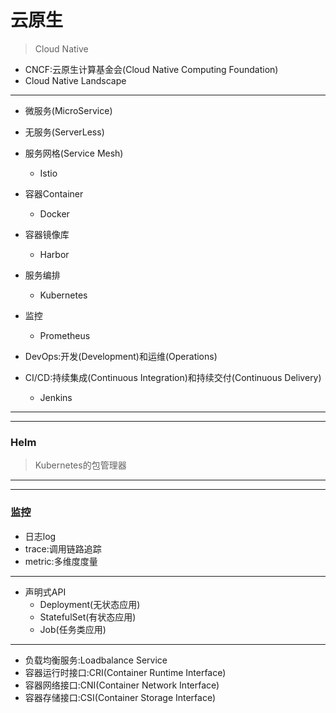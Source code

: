 # 云原生
> Cloud Native
- CNCF:云原生计算基金会(Cloud Native Computing Foundation)
- Cloud Native Landscape
---

- 微服务(MicroService)
- 无服务(ServerLess)
- 服务网格(Service Mesh)
    - Istio

- 容器Container
    - Docker
- 容器镜像库
    - Harbor
- 服务编排
    - Kubernetes
- 监控
    - Prometheus

- DevOps:开发(Development)和运维(Operations)


- CI/CD:持续集成(Continuous Integration)和持续交付(Continuous Delivery)
    - Jenkins

---




---

### Helm
> Kubernetes的包管理器


---



---
### 监控
- 日志log
- trace:调用链路追踪
- metric:多维度度量


---

- 声明式API
    - Deployment(无状态应用)
    - StatefulSet(有状态应用)
    - Job(任务类应用)

---

- 负载均衡服务:Loadbalance Service
- 容器运行时接口:CRI(Container Runtime Interface)
- 容器网络接口:CNI(Container Network Interface)
- 容器存储接口:CSI(Container Storage Interface)